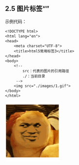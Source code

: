 ## 2.5 图片标签“<img>”

示例代码：

	<!DOCTYPE html>
	<html lang="en">
	<head>
		<meta charset="UTF-8">
		<title>html5常用标签3</title>
	</head>
	<body>
		<!-- 
			src：代表的图片的引用路径
			./：当前目录
		 -->
		<img src="./images/1.gif">
	</body>
	</html>

![](images/tupianbiaoqian.png)